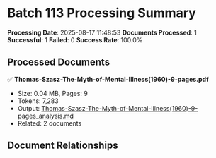 # Batch 113 Processing Summary

**Processing Date**: 2025-08-17 11:48:53
**Documents Processed**: 1
**Successful**: 1
**Failed**: 0
**Success Rate**: 100.0%

## Processed Documents

✅ **Thomas-Szasz-The-Myth-of-Mental-Illness(1960)-9-pages.pdf**
   - Size: 0.04 MB, Pages: 9
   - Tokens: 7,283
   - Output: [Thomas-Szasz-The-Myth-of-Mental-Illness(1960)-9-pages_analysis.md](Thomas-Szasz-The-Myth-of-Mental-Illness(1960)-9-pages_analysis.md)
   - Related: 2 documents

## Document Relationships
